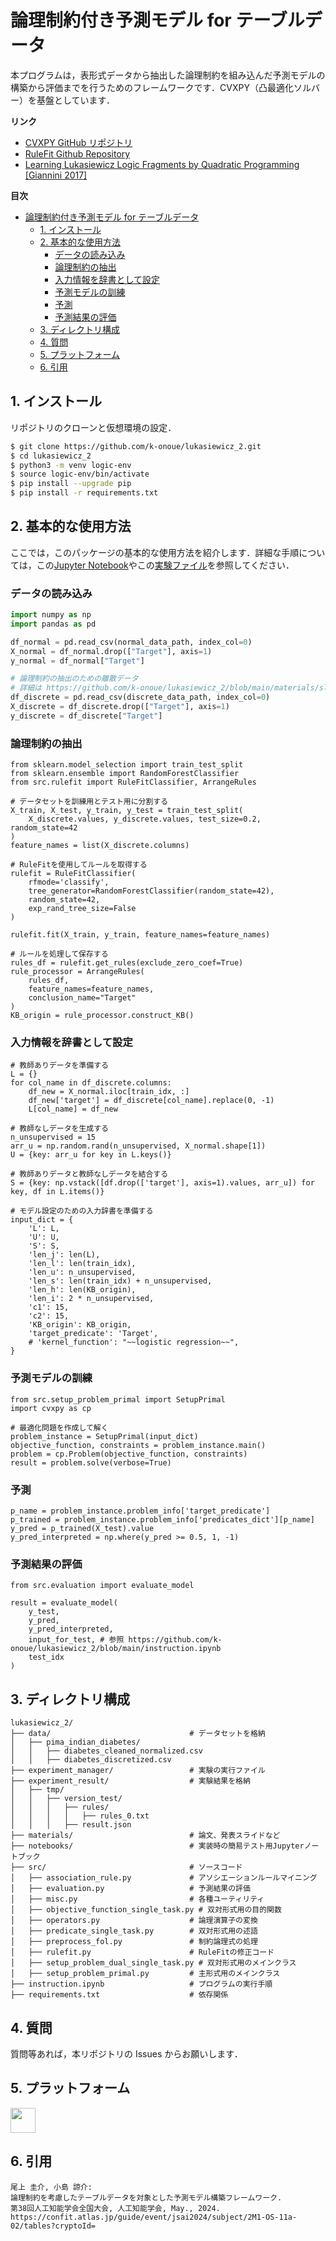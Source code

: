# 論理制約付き予測モデル for テーブルデータ

本プログラムは，表形式データから抽出した論理制約を組み込んだ予測モデルの構築から評価までを行うためのフレームワークです．CVXPY（凸最適化ソルバー）を基盤としています．

__リンク__

- [CVXPY GitHub リポジトリ](https://github.com/cvxpy/cvxpy)
- [RuleFit Github Repository](https://github.com/christophM/rulefit)
- [Learning Lukasiewicz Logic Fragments by Quadratic Programming [Giannini 2017]](http://ecmlpkdd2017.ijs.si/papers/paperID223.pdf)

__目次__
- [論理制約付き予測モデル for テーブルデータ](#論理制約付き予測モデル-for-テーブルデータ)
  - [1. インストール](#1-インストール)
  - [2. 基本的な使用方法](#2-基本的な使用方法)
    - [データの読み込み](#データの読み込み)
    - [論理制約の抽出](#論理制約の抽出)
    - [入力情報を辞書として設定](#入力情報を辞書として設定)
    - [予測モデルの訓練](#予測モデルの訓練)
    - [予測](#予測)
    - [予測結果の評価](#予測結果の評価)
  - [3. ディレクトリ構成](#3-ディレクトリ構成)
  - [4. 質問](#4-質問)
  - [5. プラットフォーム](#5-プラットフォーム)
  - [6. 引用](#6-引用)


## 1. インストール

リポジトリのクローンと仮想環境の設定．

```sh
$ git clone https://github.com/k-onoue/lukasiewicz_2.git
$ cd lukasiewicz_2
$ python3 -m venv logic-env
$ source logic-env/bin/activate
$ pip install --upgrade pip
$ pip install -r requirements.txt
```

## 2. 基本的な使用方法

ここでは，このパッケージの基本的な使用方法を紹介します．詳細な手順については，この[Jupyter Notebook](https://github.com/k-onoue/lukasiewicz_2/blob/main/instruction.ipynb)やこの[実験ファイル](https://github.com/k-onoue/lukasiewicz_2/blob/main/experiment_manager/experiment_1.py)を参照してください．

### データの読み込み

```python
import numpy as np
import pandas as pd

df_normal = pd.read_csv(normal_data_path, index_col=0)
X_normal = df_normal.drop(["Target"], axis=1)
y_normal = df_normal["Target"]

# 論理制約の抽出のための離散データ
# 詳細は https://github.com/k-onoue/lukasiewicz_2/blob/main/materials/slide.pdf を参照
df_discrete = pd.read_csv(discrete_data_path, index_col=0)
X_discrete = df_discrete.drop(["Target"], axis=1)
y_discrete = df_discrete["Target"]
```

### 論理制約の抽出

```
from sklearn.model_selection import train_test_split
from sklearn.ensemble import RandomForestClassifier
from src.rulefit import RuleFitClassifier, ArrangeRules

# データセットを訓練用とテスト用に分割する
X_train, X_test, y_train, y_test = train_test_split(
    X_discrete.values, y_discrete.values, test_size=0.2, random_state=42
)
feature_names = list(X_discrete.columns)

# RuleFitを使用してルールを取得する
rulefit = RuleFitClassifier(
    rfmode='classify',
    tree_generator=RandomForestClassifier(random_state=42),
    random_state=42,
    exp_rand_tree_size=False
)

rulefit.fit(X_train, y_train, feature_names=feature_names)

# ルールを処理して保存する
rules_df = rulefit.get_rules(exclude_zero_coef=True)
rule_processor = ArrangeRules(
    rules_df,
    feature_names=feature_names,
    conclusion_name="Target"
)
KB_origin = rule_processor.construct_KB()
```

### 入力情報を辞書として設定

```
# 教師ありデータを準備する
L = {}
for col_name in df_discrete.columns:
    df_new = X_normal.iloc[train_idx, :]
    df_new['target'] = df_discrete[col_name].replace(0, -1)
    L[col_name] = df_new

# 教師なしデータを生成する
n_unsupervised = 15
arr_u = np.random.rand(n_unsupervised, X_normal.shape[1])
U = {key: arr_u for key in L.keys()}

# 教師ありデータと教師なしデータを結合する
S = {key: np.vstack([df.drop(['target'], axis=1).values, arr_u]) for key, df in L.items()}

# モデル設定のための入力辞書を準備する
input_dict = {
    'L': L,
    'U': U,
    'S': S,
    'len_j': len(L),
    'len_l': len(train_idx),
    'len_u': n_unsupervised,
    'len_s': len(train_idx) + n_unsupervised,
    'len_h': len(KB_origin),
    'len_i': 2 * n_unsupervised,
    'c1': 15,
    'c2': 15,
    'KB_origin': KB_origin,
    'target_predicate': 'Target',
    # 'kernel_function': "~~logistic regression~~",
}
```

### 予測モデルの訓練

```
from src.setup_problem_primal import SetupPrimal
import cvxpy as cp

# 最適化問題を作成して解く
problem_instance = SetupPrimal(input_dict)
objective_function, constraints = problem_instance.main()
problem = cp.Problem(objective_function, constraints)
result = problem.solve(verbose=True)
```

### 予測

```
p_name = problem_instance.problem_info['target_predicate']
p_trained = problem_instance.problem_info['predicates_dict'][p_name]
y_pred = p_trained(X_test).value
y_pred_interpreted = np.where(y_pred >= 0.5, 1, -1)
```

### 予測結果の評価

```
from src.evaluation import evaluate_model

result = evaluate_model(
    y_test,
    y_pred,
    y_pred_interpreted,
    input_for_test, # 参照 https://github.com/k-onoue/lukasiewicz_2/blob/main/instruction.ipynb
    test_idx
)
```


## 3. ディレクトリ構成

```
lukasiewicz_2/
├── data/                               # データセットを格納
│   ├── pima_indian_diabetes/
│   │   ├── diabetes_cleaned_normalized.csv
│   │   ├── diabetes_discretized.csv
├── experiment_manager/                 # 実験の実行ファイル
├── experiment_result/                  # 実験結果を格納
│   ├── tmp/
│   │   ├── version_test/
│   │   │   ├── rules/
│   │   │   │   ├── rules_0.txt
│   │   │   ├── result.json
├── materials/                          # 論文、発表スライドなど
├── notebooks/                          # 実装時の簡易テスト用Jupyterノートブック
├── src/                                # ソースコード
│   ├── association_rule.py             # アソシエーションルールマイニング
│   ├── evaluation.py                   # 予測結果の評価
│   ├── misc.py                         # 各種ユーティリティ
│   ├── objective_function_single_task.py # 双対形式用の目的関数
│   ├── operators.py                    # 論理演算子の変換
│   ├── predicate_single_task.py        # 双対形式用の述語
│   ├── preprocess_fol.py               # 制約論理式の処理
│   ├── rulefit.py                      # RuleFitの修正コード
│   ├── setup_problem_dual_single_task.py # 双対形式用のメインクラス
│   ├── setup_problem_primal.py         # 主形式用のメインクラス
├── instruction.ipynb                   # プログラムの実行手順
├── requirements.txt                    # 依存関係
```


## 4. 質問

質問等あれば，本リポジトリの Issues からお願いします．

## 5. プラットフォーム

<img src="https://upload.wikimedia.org/wikipedia/commons/3/35/Tux.svg" height=40px>

## 6. 引用

```
尾上 圭介, 小島 諒介:
論理制約を考慮したテーブルデータを対象とした予測モデル構築フレームワーク.
第38回人工知能学会全国大会, 人工知能学会, May., 2024.
https://confit.atlas.jp/guide/event/jsai2024/subject/2M1-OS-11a-02/tables?cryptoId=
```
